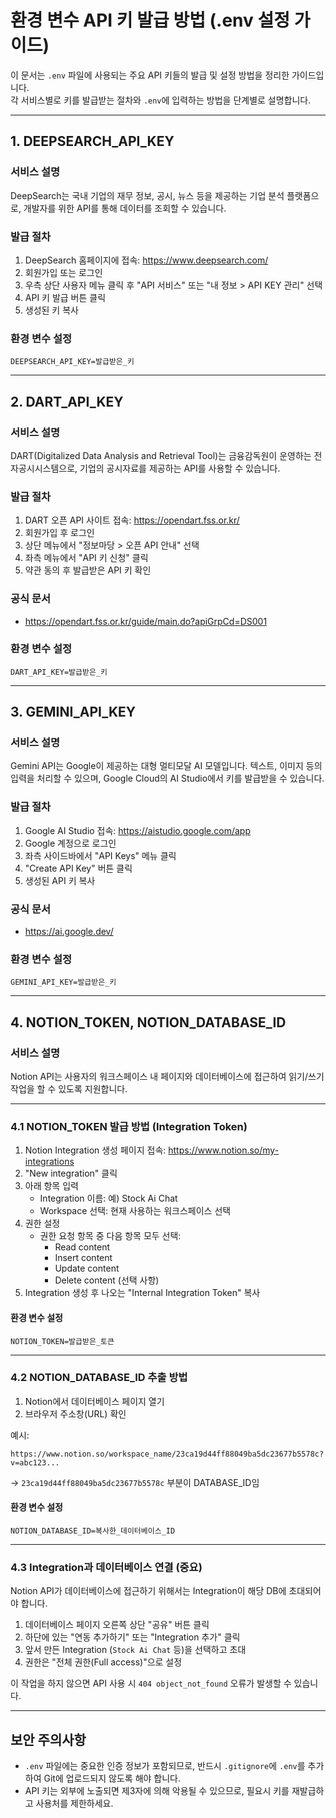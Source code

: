 # 환경 변수 API 키 발급 방법 (.env 설정 가이드)

이 문서는 `.env` 파일에 사용되는 주요 API 키들의 발급 및 설정 방법을 정리한 가이드입니다.  
각 서비스별로 키를 발급받는 절차와 `.env`에 입력하는 방법을 단계별로 설명합니다.

---

## 1. DEEPSEARCH_API_KEY

### 서비스 설명  
DeepSearch는 국내 기업의 재무 정보, 공시, 뉴스 등을 제공하는 기업 분석 플랫폼으로, 개발자를 위한 API를 통해 데이터를 조회할 수 있습니다.

### 발급 절차
1. DeepSearch 홈페이지에 접속: https://www.deepsearch.com/
2. 회원가입 또는 로그인
3. 우측 상단 사용자 메뉴 클릭 후 "API 서비스" 또는 "내 정보 > API KEY 관리" 선택
4. API 키 발급 버튼 클릭
5. 생성된 키 복사

### 환경 변수 설정
```env
DEEPSEARCH_API_KEY=발급받은_키
```

---

## 2. DART_API_KEY

### 서비스 설명  
DART(Digitalized Data Analysis and Retrieval Tool)는 금융감독원이 운영하는 전자공시시스템으로, 기업의 공시자료를 제공하는 API를 사용할 수 있습니다.

### 발급 절차
1. DART 오픈 API 사이트 접속: https://opendart.fss.or.kr/
2. 회원가입 후 로그인
3. 상단 메뉴에서 "정보마당 > 오픈 API 안내" 선택
4. 좌측 메뉴에서 "API 키 신청" 클릭
5. 약관 동의 후 발급받은 API 키 확인

### 공식 문서
- https://opendart.fss.or.kr/guide/main.do?apiGrpCd=DS001

### 환경 변수 설정
```env
DART_API_KEY=발급받은_키
```

---

## 3. GEMINI_API_KEY

### 서비스 설명  
Gemini API는 Google이 제공하는 대형 멀티모달 AI 모델입니다. 텍스트, 이미지 등의 입력을 처리할 수 있으며, Google Cloud의 AI Studio에서 키를 발급받을 수 있습니다.

### 발급 절차
1. Google AI Studio 접속: https://aistudio.google.com/app
2. Google 계정으로 로그인
3. 좌측 사이드바에서 "API Keys" 메뉴 클릭
4. "Create API Key" 버튼 클릭
5. 생성된 API 키 복사

### 공식 문서
- https://ai.google.dev/

### 환경 변수 설정
```env
GEMINI_API_KEY=발급받은_키
```

---

## 4. NOTION_TOKEN, NOTION_DATABASE_ID

### 서비스 설명  
Notion API는 사용자의 워크스페이스 내 페이지와 데이터베이스에 접근하여 읽기/쓰기 작업을 할 수 있도록 지원합니다.

---

### 4.1 NOTION_TOKEN 발급 방법 (Integration Token)

1. Notion Integration 생성 페이지 접속: https://www.notion.so/my-integrations
2. "New integration" 클릭
3. 아래 항목 입력
   - Integration 이름: 예) Stock Ai Chat
   - Workspace 선택: 현재 사용하는 워크스페이스 선택
4. 권한 설정
   - 권한 요청 항목 중 다음 항목 모두 선택:
     - Read content
     - Insert content
     - Update content
     - Delete content (선택 사항)
5. Integration 생성 후 나오는 "Internal Integration Token" 복사

#### 환경 변수 설정
```env
NOTION_TOKEN=발급받은_토큰
```

---

### 4.2 NOTION_DATABASE_ID 추출 방법

1. Notion에서 데이터베이스 페이지 열기
2. 브라우저 주소창(URL) 확인

예시:
```
https://www.notion.so/workspace_name/23ca19d44ff88049ba5dc23677b5578c?v=abc123...
```

→ `23ca19d44ff88049ba5dc23677b5578c` 부분이 DATABASE_ID임

#### 환경 변수 설정
```env
NOTION_DATABASE_ID=복사한_데이터베이스_ID
```

---

### 4.3 Integration과 데이터베이스 연결 (중요)

Notion API가 데이터베이스에 접근하기 위해서는 Integration이 해당 DB에 초대되어야 합니다.

1. 데이터베이스 페이지 오른쪽 상단 "공유" 버튼 클릭
2. 하단에 있는 "연동 추가하기" 또는 "Integration 추가" 클릭
3. 앞서 만든 Integration (`Stock Ai Chat` 등)을 선택하고 초대
4. 권한은 "전체 권한(Full access)"으로 설정

이 작업을 하지 않으면 API 사용 시 `404 object_not_found` 오류가 발생할 수 있습니다.

---

## 보안 주의사항

- `.env` 파일에는 중요한 인증 정보가 포함되므로, 반드시 `.gitignore`에 `.env`를 추가하여 Git에 업로드되지 않도록 해야 합니다.
- API 키는 외부에 노출되면 제3자에 의해 악용될 수 있으므로, 필요시 키를 재발급하고 사용처를 제한하세요.
